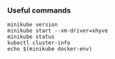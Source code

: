 ### Useful commands

```
minikube version
minikube start --vm-driver=xhyve
minikube status
kubectl cluster-info
echo $(minikube docker-env)
```
